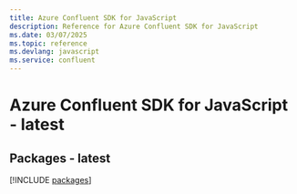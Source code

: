 ```yaml
---
title: Azure Confluent SDK for JavaScript
description: Reference for Azure Confluent SDK for JavaScript
ms.date: 03/07/2025
ms.topic: reference
ms.devlang: javascript
ms.service: confluent
---
```

# Azure Confluent SDK for JavaScript - latest
## Packages - latest
[!INCLUDE [packages](confluent-index.md)]